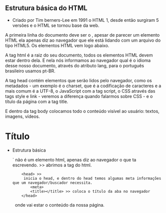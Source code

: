 ## Estrutura básica do HTML

- Criado por Tim berners-Lee em 1991 o HTML 1, desde então surgiram 5 versões e o HTML se tornou base da web.

A primeira linha do documento deve ser o <!DOCTYPE html>, apesar de parecer um elemento HTML ela apenas diz ao navegador que ele está lidando com um arquivo do tipo HTML5. Os elementos HTML vem logo abaixo.

**<html>**

A tag html é a raiz do seu documento, todos os elementos HTML devem estar dentro dela. E nela nós informamos ao navegador qual é o idioma desse nosso documento, através do atributo lang, para o português brasileiro usamos pt-BR.

**<head>**

A tag head contém elementos que serão lidos pelo navegador, como os metadados - um exemplo é o charset, que é a codificação de caracteres e a mais comum é a UTF-8, o JavaScript com a tag script, o CSS através das tags style e link - veremos a diferença quando falarmos sobre CSS - e o título da página com a tag title.

**<body>**

E dentro da tag body colocamos todo o conteúdo visível ao usuário: textos, imagens, vídeos.



<h1 class="título">Título</h1>   



- Estrutura básica 

  `<!DOCTYPE html>  não é um elemento html, apenas diz ao navegador o que ta escrevendo.
      <html>   >> abrimos a tag do html.
  
          <head> >>
           inicia o head, e dentro do head temos algumas meta informações que um navegador/buscador necessita.
              <meta>
              <title></title> >> coloca o título da aba no navegador
          </head>
  
  ​        <body>
  ​            onde vai estar o conteúdo da nossa página.
  ​        </body>
  </html>
  
  
  

